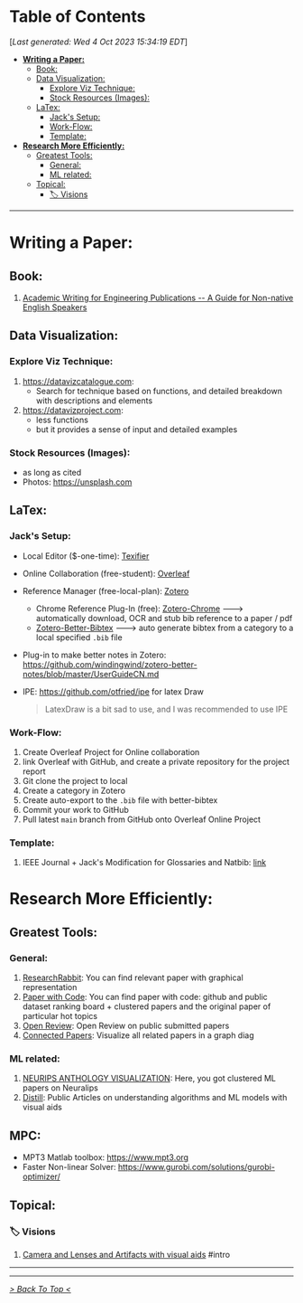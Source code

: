 <toc>

# Table of Contents
[*Last generated: Wed  4 Oct 2023 15:34:19 EDT*]
- [**Writing a Paper:**](#Writing-a-Paper)
  - [Book:](#Book)
  - [Data Visualization:](#Data-Visualization)
    - [Explore Viz Technique:](#Explore-Viz-Technique)
    - [Stock Resources (Images):](#Stock-Resources-Images)
  - [LaTex:](#LaTex)
    - [Jack's Setup:](#Jacks-Setup)
    - [Work-Flow:](#Work-Flow)
    - [Template:](#Template)
- [**Research More Efficiently:**](#Research-More-Efficiently)
  - [Greatest Tools:](#Greatest-Tools)
    - [General:](#General)
    - [ML related:](#ML-related)
  - [Topical:](#Topical)
    - [:label: Visions](#label-Visions)

---
</toc>



# Writing a Paper:

## Book:
1. [Academic Writing for Engineering Publications -- A Guide for Non-native English Speakers](https://link.springer.com/book/10.1007/978-3-030-99364-1)

## Data Visualization:
### Explore Viz Technique:
1.  https://datavizcatalogue.com:
	- Search for technique based on functions, and detailed breakdown with descriptions and elements
2. https://datavizproject.com:
	- less functions
	- but it provides a sense of input and detailed examples

### Stock Resources (Images):
- as long as cited
- Photos: https://unsplash.com

## LaTex:

### Jack's Setup:
- Local Editor ($-one-time): [Texifier](https://www.texifier.com/mac) 
- Online Collaboration (free-student): [Overleaf](https://www.overleaf.com/project)
- Reference Manager (free-local-plan): [Zotero](https://www.zotero.org) 
    - Chrome Reference Plug-In (free): [Zotero-Chrome](https://chrome.google.com/webstore/detail/zotero-connector/ekhagklcjbdpajgpjgmbionohlpdbjgc?hl=en) ---> automatically download, OCR and stub bib reference to a paper / pdf 
    - [Zotero-Better-Bibtex](https://retorque.re/zotero-better-bibtex/) ---> auto generate bibtex from a category to a local specified `.bib` file 
- Plug-in to make better notes in Zotero: https://github.com/windingwind/zotero-better-notes/blob/master/UserGuideCN.md
- IPE: https://github.com/otfried/ipe for latex Draw

    >  LatexDraw is a bit sad to use, and I was recommended to use IPE

### Work-Flow:
1. Create Overleaf Project for Online collaboration
2. link Overleaf with GitHub, and create a private repository for the project report
3. Git clone the project to local
4. Create a category in Zotero
5. Create auto-export to the `.bib` file with better-bibtex
6. Commit your work to GitHub
7. Pull latest `main` branch from GitHub onto Overleaf Online Project


### Template:
1. IEEE Journal + Jack's Modification for Glossaries and Natbib: [link](https://github.com/UW-Advanced-Robotics-Lab/lab-wiki/tree/main/Latex_Template/IEEE_journal_draft_custom_jx)


# Research More Efficiently:
## Greatest Tools:

### General:
1. [ResearchRabbit](https://www.researchrabbit.ai/): You can find relevant paper with graphical representation
2. [Paper with Code](https://paperswithcode.com/methods): You can find paper with code: github and public dataset ranking board + clustered papers and the original paper of particular hot topics
3. [Open Review](https://openreview.net): Open Review on public submitted papers
4. [Connected Papers](https://www.connectedpapers.com/ ): Visualize all related papers in a graph diag 

### ML related:
1. [NEURIPS ANTHOLOGY VISUALIZATION](https://neuripsav.vizhub.ai): Here, you got clustered ML papers on Neuralips
2. [Distill](https://distill.pub): Public Articles on understanding algorithms and ML models with visual aids

## MPC:

- MPT3 Matlab toolbox: https://www.mpt3.org
- Faster Non-linear Solver: https://www.gurobi.com/solutions/gurobi-optimizer/



## Topical:

### :label: Visions
1. [Camera and Lenses and Artifacts with visual aids](https://ciechanow.ski/cameras-and-lenses/) #intro

---












<eof>

---
[*> Back To Top <*](#Table-of-Contents)
</eof>